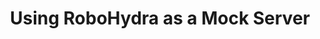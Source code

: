 ---
title: Using RoboHydra as a Mock Server
authors:
- esteban-velazquez
intro: 'In the first article in this series, we looked at the basics of Robohydra, the flexible test server tool for testing client-server interactions. In this — the second article — we are taking this knowledge further, looking at more complex examples that utilize Robohydra as a mock server to send customized test responses back to your client applications.'
layout: article
---